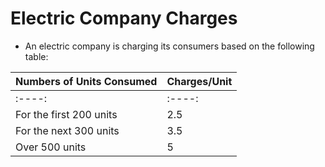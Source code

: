# Electric Company Charges

- An electric company is charging its consumers based on the following table:

| Numbers of Units Consumed | Charges/Unit |
  |-------------------------- | ------------ |
|        :----:             |    :----:    |
| For the first 200 units   | 2.5          |
| For the next 300 units    | 3.5          |
| Over 500 units            | 5            |

